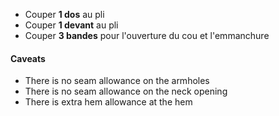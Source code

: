 - Couper **1 dos** au pli
- Couper **1 devant** au pli
- Couper **3 bandes** pour l'ouverture du cou et l'emmanchure

<Warning>

#### Caveats

- There is no seam allowance on the armholes
- There is no seam allowance on the neck opening
- There is extra hem allowance at the hem

</Warning>
